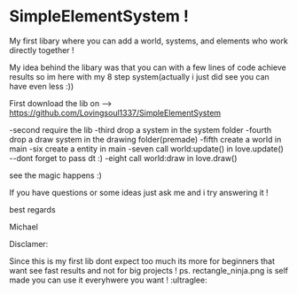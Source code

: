 # SimpleElementSystem !
My first libary where you can add a world, systems, and elements who work directly together !

My idea behind the libary was that you can with a few lines of code achieve results so im here with my 8 step system(actually i just did see you can have even less :))

First download the lib on --> https://github.com/Lovingsoul1337/SimpleElementSystem

-second require the lib
-third drop a system in the system folder
-fourth drop a draw system in the drawing folder(premade)
-fifth create a world in main
-six create a entity in main
-seven call world:update() in love.update() --dont forget to pass dt :)
-eight call world:draw in love.draw()

see the magic happens :)

If you have questions or some ideas just ask me and i try answering it !

best regards

Michael

Disclamer:

Since this is my first lib dont expect too much its more for beginners that want see fast results and not for big projects !
ps. rectangle_ninja.png is self made you can use it everyhwere you want ! :ultraglee:
